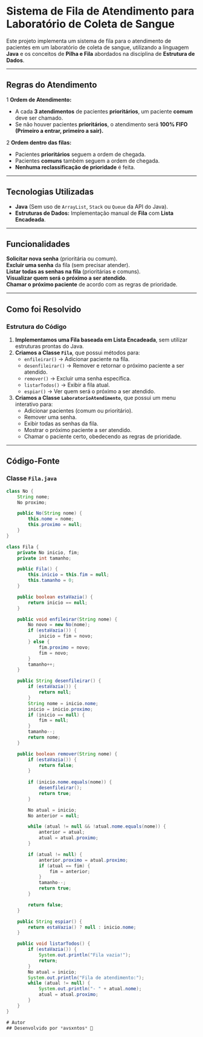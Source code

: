 #  Sistema de Fila de Atendimento para Laboratório de Coleta de Sangue

Este projeto implementa um sistema de fila para o atendimento de pacientes em um laboratório de coleta de sangue, utilizando a linguagem **Java** e os conceitos de **Pilha e Fila** abordados na disciplina de **Estrutura de Dados**.

---

##  **Regras do Atendimento**
1️ **Ordem de Atendimento:**
   - A cada **3 atendimentos** de pacientes **prioritários**, um paciente **comum** deve ser chamado.  
   - Se não houver pacientes **prioritários**, o atendimento será **100% FIFO (Primeiro a entrar, primeiro a sair).**  
   
2️ **Ordem dentro das filas:**
   - Pacientes **prioritários** seguem a ordem de chegada.  
   - Pacientes **comuns** também seguem a ordem de chegada.  
   - **Nenhuma reclassificação de prioridade** é feita.

---

##  **Tecnologias Utilizadas**
- **Java** (Sem uso de `ArrayList`, `Stack` ou `Queue` da API do Java).
- **Estruturas de Dados:** Implementação manual de **Fila** com **Lista Encadeada**.

---

##  **Funcionalidades**
 **Solicitar nova senha** (prioritária ou comum).  
 **Excluir uma senha** da fila (sem precisar atender).  
 **Listar todas as senhas na fila** (prioritárias e comuns).  
 **Visualizar quem será o próximo a ser atendido**.  
 **Chamar o próximo paciente** de acordo com as regras de prioridade.  

---

##  **Como foi Resolvido**
###  **Estrutura do Código**
1. **Implementamos uma Fila baseada em Lista Encadeada**, sem utilizar estruturas prontas do Java.  
2. **Criamos a Classe `Fila`**, que possui métodos para:
   - `enfileirar()` → Adicionar paciente na fila.
   - `desenfileirar()` → Remover e retornar o próximo paciente a ser atendido.
   - `remover()` → Excluir uma senha específica.
   - `listarTodos()` → Exibir a fila atual.
   - `espiar()` → Ver quem será o próximo a ser atendido.
3. **Criamos a Classe `LaboratorioAtendimento`**, que possui um menu interativo para:
   - Adicionar pacientes (comum ou prioritário).
   - Remover uma senha.
   - Exibir todas as senhas da fila.
   - Mostrar o próximo paciente a ser atendido.
   - Chamar o paciente certo, obedecendo as regras de prioridade.

---

##  **Código-Fonte**
###  **Classe `Fila.java`**
```java
class No {
    String nome;
    No proximo;

    public No(String nome) {
        this.nome = nome;
        this.proximo = null;
    }
}

class Fila {
    private No inicio, fim;
    private int tamanho;

    public Fila() {
        this.inicio = this.fim = null;
        this.tamanho = 0;
    }

    public boolean estaVazia() {
        return inicio == null;
    }

    public void enfileirar(String nome) {
        No novo = new No(nome);
        if (estaVazia()) {
            inicio = fim = novo;
        } else {
            fim.proximo = novo;
            fim = novo;
        }
        tamanho++;
    }

    public String desenfileirar() {
        if (estaVazia()) {
            return null;
        }
        String nome = inicio.nome;
        inicio = inicio.proximo;
        if (inicio == null) {
            fim = null;
        }
        tamanho--;
        return nome;
    }

    public boolean remover(String nome) {
        if (estaVazia()) {
            return false;
        }
        
        if (inicio.nome.equals(nome)) {
            desenfileirar();
            return true;
        }

        No atual = inicio;
        No anterior = null;

        while (atual != null && !atual.nome.equals(nome)) {
            anterior = atual;
            atual = atual.proximo;
        }

        if (atual != null) {
            anterior.proximo = atual.proximo;
            if (atual == fim) {
                fim = anterior;
            }
            tamanho--;
            return true;
        }

        return false;
    }

    public String espiar() {
        return estaVazia() ? null : inicio.nome;
    }

    public void listarTodos() {
        if (estaVazia()) {
            System.out.println("Fila vazia!");
            return;
        }
        No atual = inicio;
        System.out.println("Fila de atendimento:");
        while (atual != null) {
            System.out.println("- " + atual.nome);
            atual = atual.proximo;
        }
    }
}

# Autor
## Desenvolvido por *avsxntos* 🏅
